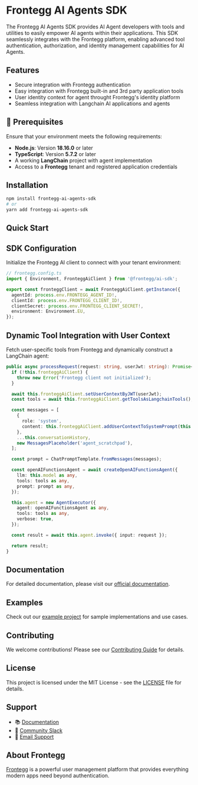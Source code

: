 # Frontegg AI Agents SDK

The Frontegg AI Agents SDK provides AI Agent developers with tools and utilities to easily empower AI agents within their applications. This SDK seamlessly integrates with the Frontegg platform, enabling advanced tool authentication, authorization, and identity management capabilities for AI Agents.

## Features

- Secure integration with Frontegg authentication
- Easy integration with Frontegg built-in and 3rd party application tools
- User identity context for agent throught Frontegg's identity platform
- Seamless integration with Langchain AI applications and agents

## 🚀 Prerequisites

Ensure that your environment meets the following requirements:

- **Node.js**: Version **18.16.0** or later
- **TypeScript**: Version **5.7.2** or later
- A working **LangChain** project with agent implementation
- Access to a **Frontegg** tenant and registered application credentials

## Installation

```bash
npm install frontegg-ai-agents-sdk
# or
yarn add frontegg-ai-agents-sdk
```

## Quick Start

## SDK Configuration

Initialize the Frontegg AI client to connect with your tenant environment:

```ts
// frontegg.config.ts
import { Environment, FronteggAiClient } from '@frontegg/ai-sdk';

export const fronteggClient = await FronteggAiClient.getInstance({
  agentId: process.env.FRONTEGG_AGENT_ID!,
  clientId: process.env.FRONTEGG_CLIENT_ID!,
  clientSecret: process.env.FRONTEGG_CLIENT_SECRET!,
  environment: Environment.EU,
});
```

## Dynamic Tool Integration with User Context

Fetch user-specific tools from Frontegg and dynamically construct a LangChain agent:

```ts
public async processRequest(request: string, userJwt: string): Promise<any> {
  if (!this.fronteggAiClient) {
    throw new Error('Frontegg client not initialized');
  }

  await this.fronteggAiClient.setUserContextByJWT(userJwt);
  const tools = await this.fronteggAiClient.getToolsAsLangchainTools();

  const messages = [
    {
      role: 'system',
      content: this.fronteggAiClient.addUserContextToSystemPrompt(this.systemMessage),
    },
    ...this.conversationHistory,
    new MessagesPlaceholder('agent_scratchpad'),
  ];

  const prompt = ChatPromptTemplate.fromMessages(messages);

  const openAIFunctionsAgent = await createOpenAIFunctionsAgent({
    llm: this.model as any,
    tools: tools as any,
    prompt: prompt as any,
  });

  this.agent = new AgentExecutor({
    agent: openAIFunctionsAgent as any,
    tools: tools as any,
    verbose: true,
  });

  const result = await this.agent.invoke({ input: request });

  return result;
}
```

## Documentation

For detailed documentation, please visit our [official documentation](https://docs.frontegg.com/ai-agents).

## Examples

Check out our [example project](https://github.com/frontegg/commitment-lifecycle-agent) for sample implementations and use cases.

## Contributing

We welcome contributions! Please see our [Contributing Guide](CONTRIBUTING.md) for details.

## License

This project is licensed under the MIT License - see the [LICENSE](LICENSE) file for details.

## Support

- 📚 [Documentation](https://docs.frontegg.com/ai-agents)
- 💬 [Community Slack](https://join.slack.com/t/frontegg-community/shared_invite/zt-e1oxi1vn-SZErBZcwHcbgj4vrwRIp5A)
- 📧 [Email Support](mailto:support@frontegg.com)

## About Frontegg

[Frontegg](https://frontegg.com) is a powerful user management platform that provides everything modern apps need beyond authentication.
